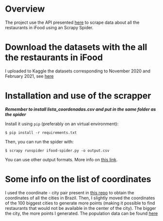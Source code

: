 # Overview
The project use the API presented [here](https://github.com/ricardotachinardi/ifood-scrapper/blob/main/explorando_api_ifood.ipynb) to scrape data about all the restaurants in iFood using an Scrapy Spider.

# Download the datasets with the all the restaurants in iFood
I uploaded to Kaggle the datasets corresponding to November 2020 and February 2021, see [here](https://www.kaggle.com/ricardotachinardi/ifood-restaurants-data)

# Installation and use of the scrapper

***Remember to install lista_coordenadas.csv and put in the same folder as the spider***

Install it using `pip` (preferably on an virtual environment):
```shell
$ pip install -r requirements.txt
```

Then, you can run the spider with:
```shell
$ scrapy runspider ifood-spider.py -o output.csv
```

You can use other output formats. More info on [this link](https://docs.scrapy.org/en/latest/topics/feed-exports.html#serialization-formats).

# Some info on the list of coordinates
I used the coordinate - city pair present in [this repo](https://github.com/kelvins/Municipios-Brasileiros/) to obtain the coordinates of all the cities in Brazil. Then, I slightly moved the coordinates of the 100 biggest cities to generate more points (making it possible to find restaurants that would not be available in the center of the city). The bigger the city, the more points I generated. The population data can be found [here](http://blog.mds.gov.br/redesuas/wp-content/uploads/2018/06/Lista-de-Munic%C3%ADpios-com-IBGE-Brasil.xlsx)
